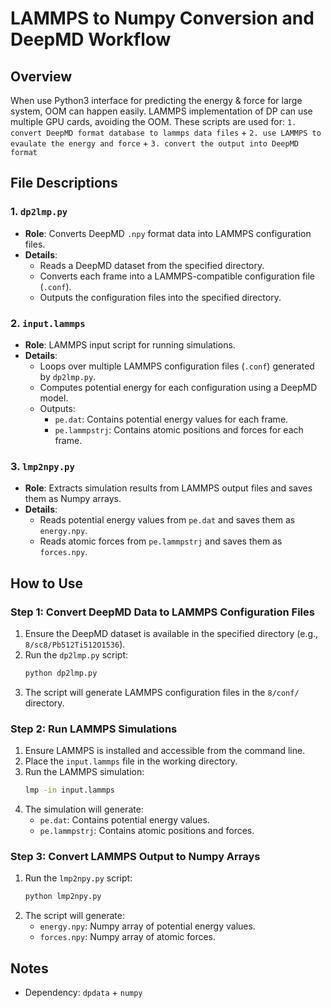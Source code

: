 # LAMMPS to Numpy Conversion and DeepMD Workflow

## Overview

When use Python3 interface for predicting the energy & force for large system, OOM can happen easily. LAMMPS implementation of DP can use multiple GPU cards, avoiding the OOM. 
These scripts are used for: `1. convert DeepMD format database to lammps data files` + `2. use LAMMPS to evaulate the energy and force` + `3. convert the output into DeepMD format`

## File Descriptions

### 1. `dp2lmp.py`
- **Role**: Converts DeepMD `.npy` format data into LAMMPS configuration files.
- **Details**:
  - Reads a DeepMD dataset from the specified directory.
  - Converts each frame into a LAMMPS-compatible configuration file (`.conf`).
  - Outputs the configuration files into the specified directory.

### 2. `input.lammps`
- **Role**: LAMMPS input script for running simulations.
- **Details**:
  - Loops over multiple LAMMPS configuration files (`.conf`) generated by `dp2lmp.py`.
  - Computes potential energy for each configuration using a DeepMD model.
  - Outputs:
    - `pe.dat`: Contains potential energy values for each frame.
    - `pe.lammpstrj`: Contains atomic positions and forces for each frame.

### 3. `lmp2npy.py`
- **Role**: Extracts simulation results from LAMMPS output files and saves them as Numpy arrays.
- **Details**:
  - Reads potential energy values from `pe.dat` and saves them as `energy.npy`.
  - Reads atomic forces from `pe.lammpstrj` and saves them as `forces.npy`.

## How to Use

### Step 1: Convert DeepMD Data to LAMMPS Configuration Files
1. Ensure the DeepMD dataset is available in the specified directory (e.g., `8/sc8/Pb512Ti512O1536`).
2. Run the `dp2lmp.py` script:
   ```bash
   python dp2lmp.py
   ```
3. The script will generate LAMMPS configuration files in the `8/conf/` directory.

### Step 2: Run LAMMPS Simulations
1. Ensure LAMMPS is installed and accessible from the command line.
2. Place the `input.lammps` file in the working directory.
3. Run the LAMMPS simulation:
   ```bash
   lmp -in input.lammps
   ```
4. The simulation will generate:
   - `pe.dat`: Contains potential energy values.
   - `pe.lammpstrj`: Contains atomic positions and forces.

### Step 3: Convert LAMMPS Output to Numpy Arrays
1. Run the `lmp2npy.py` script:
   ```bash
   python lmp2npy.py
   ```
2. The script will generate:
   - `energy.npy`: Numpy array of potential energy values.
   - `forces.npy`: Numpy array of atomic forces.

## Notes
- Dependency: `dpdata` + `numpy`